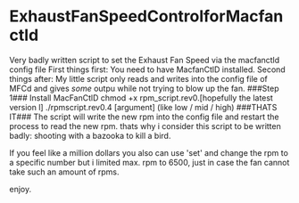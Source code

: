 # ExhaustFanSpeedControlforMacfanctld
Very badly written script to set the Exhaust Fan Speed via the macfanctld config file
First things first: You need to have MacfanCtlD installed.
Second things after: My little script only reads and writes into the config file of MFCd and gives *some* outpu
while not trying to blow up the fan.
###Step 1###
Install MacFanCtlD
chmod +x rpm_script.rev0.[hopefully the latest version  l]
./rpmscript.rev0.4 [argument] (like low / mid / high)
###THATS IT###
The script will write the new rpm into the config file and restart the process to read the new rpm.
thats why i consider this script to be written badly: shooting with a bazooka to kill a bird.

If you feel like a million dollars you also can use 'set' and change the rpm to a specific number
but i limited max. rpm to 6500, just in case the fan cannot take such an amount of rpms.

enjoy.
